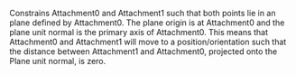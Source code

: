 Constrains Attachment0 and Attachment1 such that both points lie in an plane
defined by Attachment0. The plane origin is at Attachment0 and the plane unit
normal is the primary axis of Attachment0. This means that Attachment0 and
Attachment1 will move to a position/orientation such that the distance between
Attachment1 and Attachment0, projected onto the Plane unit normal, is zero.